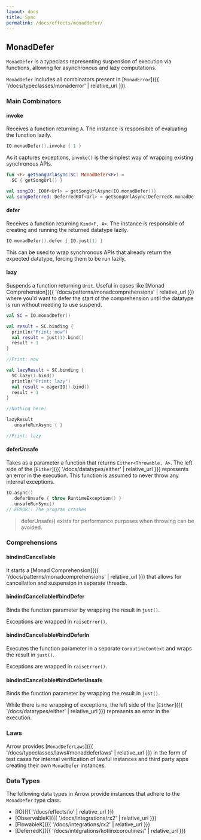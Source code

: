 ```yaml
---
layout: docs
title: Sync
permalink: /docs/effects/monaddefer/
---
```


## MonadDefer

`MonadDefer` is a typeclass representing suspension of execution via functions, allowing for asynchronous and lazy computations.

`MonadDefer` includes all combinators present in [`MonadError`]({{ '/docs/typeclasses/monaderror' | relative_url }}).

### Main Combinators

#### invoke

Receives a function returning `A`. The instance is responsible of evaluating the function lazily.

```kotlin
IO.monadDefer().invoke { 1 }
```

As it captures exceptions, `invoke()` is the simplest way of wrapping existing synchronous APIs.

```kotlin
fun <F> getSongUrlAsync(SC: MonadDefer<F>) =
  SC { getSongUrl() }

val songIO: IOOf<Url> = getSongUrlAsync(IO.monadDefer())
val songDeferred: DeferredKOf<Url> = getSongUrlAsync(DeferredK.monadDefer())
```

#### defer

Receives a function returning `Kind<F, A>`. The instance is responsible of creating and running the returned datatype lazily.

```kotlin
IO.monadDefer().defer { IO.just(1) }
```

This can be used to wrap synchronous APIs that already return the expected datatype, forcing them to be run lazily.

#### lazy

Suspends a function returning `Unit`.
Useful in cases like [Monad Comprehension]({{ '/docs/patterns/monadcomprehensions' | relative_url }}) where you'd want to defer the start of the comprehension until the datatype is run without needing to use suspend.

```kotlin
val SC = IO.monadDefer()

val result = SC.binding {
  println("Print: now")
  val result = just(1).bind()
  result + 1
}

//Print: now

val lazyResult = SC.binding {
  SC.lazy().bind()
  println("Print: lazy")
  val result = eagerIO().bind()
  result + 1
}

//Nothing here!

lazyResult
  .unsafeRunAsync { }

//Print: lazy
```

#### deferUnsafe

Takes as a parameter a function that returns `Either<Throwable, A>`.
The left side of the [`Either`]({{ '/docs/datatypes/either' | relative_url }}) represents an error in the execution.
This function is assumed to never throw any internal exceptions.

```kotlin
IO.async()
  .deferUnsafe { throw RuntimeException() }
  .unsafeRunSync()
// ERROR!! The program crashes
```

> deferUnsafe() exists for performance purposes when throwing can be avoided.

### Comprehensions

#### bindindCancellable

It starts a [Monad Comprehension]({{ '/docs/patterns/monadcomprehensions' | relative_url }}) that allows for cancellation and suspension in separate threads.

#### bindindCancellable#bindDefer

Binds the function parameter by wrapping the result in `just()`.

Exceptions are wrapped in `raiseError()`.

#### bindindCancellable#bindDeferIn

Executes the function parameter in a separate `CoroutineContext` and wraps the result in `just()`.

Exceptions are wrapped in `raiseError()`.

#### bindindCancellable#bindDeferUnsafe

Binds the function parameter by wrapping the result in `just()`.

While there is no wrapping of exceptions, the left side of the [`Either`]({{ '/docs/datatypes/either' | relative_url }}) represents an error in the execution.

### Laws

Arrow provides [`MonadDeferLaws`]({{ '/docs/typeclasses/laws#monaddeferlaws' | relative_url }}) in the form of test cases for internal verification of lawful instances and third party apps creating their own `MonadDefer` instances.

### Data Types

The following data types in Arrow provide instances that adhere to the `MonadDefer` type class.

- [IO]({{ '/docs/effects/io' | relative_url }})
- [ObservableK]({{ '/docs/integrations/rx2' | relative_url }})
- [FlowableK]({{ '/docs/integrations/rx2' | relative_url }})
- [DeferredK]({{ '/docs/integrations/kotlinxcoroutines/' | relative_url }})
